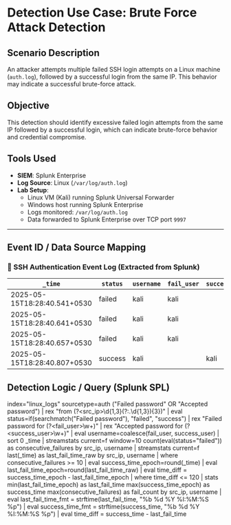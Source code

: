 # Detection Use Case: Brute Force Attack Detection

## Scenario Description
An attacker attempts multiple failed SSH login attempts on a Linux machine (`auth.log`), followed by a successful login from the same IP. This behavior may indicate a successful brute-force attack.

## Objective
This detection should identify excessive failed login attempts from the same IP followed by a successful login, which can indicate brute-force behavior and credential compromise.

## Tools Used
- **SIEM**: Splunk Enterprise
- **Log Source**: Linux (`/var/log/auth.log`)
- **Lab Setup**: 
  - Linux VM (Kali) running Splunk Universal Forwarder
  - Windows host running Splunk Enterprise
  - Logs monitored: `/var/log/auth.log`
  - Data forwarded to Splunk Enterprise over TCP port `9997`

---

## Event ID / Data Source Mapping

### 🔐 SSH Authentication Event Log (Extracted from Splunk)

| `_time`                       | `status` | `username` | `fail_user` | `success_user` | `src_ip`     | `host` | `index`     | `source`              | `sourcetype` | `splunk_server` | `consecutive_failures` | `last_fail_time_epoch` | `success_time_epoch` |
|------------------------------|----------|------------|-------------|----------------|--------------|--------|-------------|------------------------|--------------|------------------|------------------------|------------------------|----------------------|
| 2025-05-15T18:28:40.541+0530 | failed   | kali       | kali        |                | 192.168.1.7  | kali   | linux_logs | /var/log/auth.log      | auth         | KANHA           | 10                     | 1747313920             | 1747313921           |
| 2025-05-15T18:28:40.641+0530 | failed   | kali       | kali        |                | 192.168.1.7  | kali   | linux_logs | /var/log/auth.log      | auth         | KANHA           | 10                     | 1747313921             | 1747313921           |
| 2025-05-15T18:28:40.657+0530 | failed   | kali       | kali        |                | 192.168.1.7  | kali   | linux_logs | /var/log/auth.log      | auth         | KANHA           | 10                     | 1747313921             | 1747313921           |
| 2025-05-15T18:28:40.807+0530 | success  | kali       |             | kali           | 192.168.1.7  | kali   | linux_logs | /var/log/auth.log      | auth         | KANHA           | 10                     | 1747313921             | 1747313921           |


## Detection Logic / Query (Splunk SPL)

index="linux_logs" sourcetype=auth ("Failed password" OR "Accepted password")
| rex "from (?<src_ip>\d{1,3}(?:\.\d{1,3}){3})"
| eval status=if(searchmatch("Failed password"), "failed", "success")
| rex "Failed password for (?<fail_user>\w+)"
| rex "Accepted password for (?<success_user>\w+)"
| eval username=coalesce(fail_user, success_user)
| sort 0 _time
| streamstats current=f window=10 count(eval(status="failed")) as consecutive_failures by src_ip, username
| streamstats current=f last(_time) as last_fail_time_raw by src_ip, username
| where consecutive_failures >= 10 
| eval success_time_epoch=round(_time)
| eval last_fail_time_epoch=round(last_fail_time_raw)
| eval time_diff = success_time_epoch - last_fail_time_epoch
| where time_diff <= 120
| stats min(last_fail_time_epoch) as last_fail_time max(success_time_epoch) as success_time max(consecutive_failures) as fail_count by src_ip, username
| eval last_fail_time_fmt = strftime(last_fail_time, "%b %d %Y %I:%M:%S %p")
| eval success_time_fmt = strftime(success_time, "%b %d %Y %I:%M:%S %p")
| eval time_diff = success_time - last_fail_time
